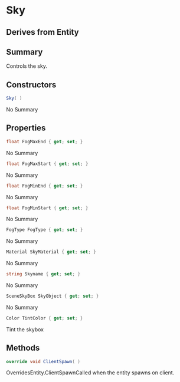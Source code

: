 # Sky

## Derives from Entity

## Summary

Controls the sky.
## Constructors

```c#
Sky( ) 
```
No Summary
## Properties

```c#
float FogMaxEnd { get; set; } 
```
No Summary
```c#
float FogMaxStart { get; set; } 
```
No Summary
```c#
float FogMinEnd { get; set; } 
```
No Summary
```c#
float FogMinStart { get; set; } 
```
No Summary
```c#
FogType FogType { get; set; } 
```
No Summary
```c#
Material SkyMaterial { get; set; } 
```
No Summary
```c#
string Skyname { get; set; } 
```
No Summary
```c#
SceneSkyBox SkyObject { get; set; } 
```
No Summary
```c#
Color TintColor { get; set; } 
```
Tint the skybox
## Methods

```c#
override void ClientSpawn( ) 
```
OverridesEntity.ClientSpawnCalled when the entity spawns on client.
